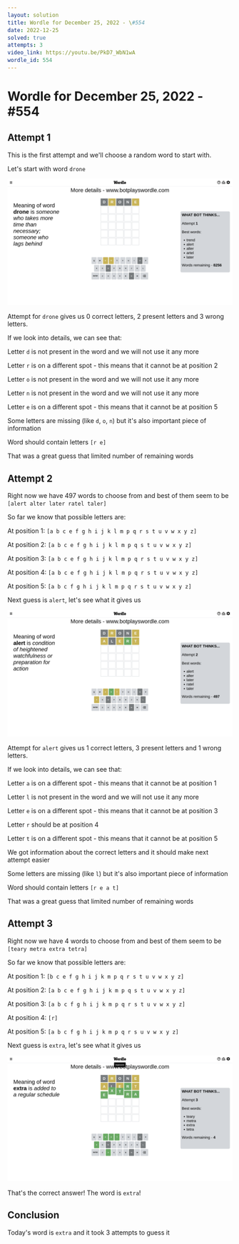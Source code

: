 ```yaml
---
layout: solution
title: Wordle for December 25, 2022 - \#554
date: 2022-12-25
solved: true
attempts: 3
video_link: https://youtu.be/PkD7_WbN1wA
wordle_id: 554
---
```


# Wordle for December 25, 2022 - \#554

## Attempt 1

This is the first attempt and we'll choose a random word to start with.

Let's start with word `drone`

![Attempt 1](2022-12-25/attempt-1.png)

Attempt for `drone` gives us 0 correct letters, 2 present letters and 3 wrong letters.

If we look into details, we can see that:

Letter `d` is not present in the word and we will not use it any more

Letter `r` is on a different spot - this means that it cannot be at position 2

Letter `o` is not present in the word and we will not use it any more

Letter `n` is not present in the word and we will not use it any more

Letter `e` is on a different spot - this means that it cannot be at position 5

Some letters are missing (like `d`, `o`, `n`) but it's also important piece of information

Word should contain letters `[r e]`

That was a great guess that limited number of remaining words



## Attempt 2

Right now we have 497 words to choose from and best of them seem to be `[alert alter later ratel taler]`

So far we know that possible letters are:

At position 1: `[a b c e f g h i j k l m p q r s t u v w x y z]`

At position 2: `[a b c e f g h i j k l m p q s t u v w x y z]`

At position 3: `[a b c e f g h i j k l m p q r s t u v w x y z]`

At position 4: `[a b c e f g h i j k l m p q r s t u v w x y z]`

At position 5: `[a b c f g h i j k l m p q r s t u v w x y z]`

Next guess is `alert`, let's see what it gives us

![Attempt 2](2022-12-25/attempt-2.png)

Attempt for `alert` gives us 1 correct letters, 3 present letters and 1 wrong letters.

If we look into details, we can see that:

Letter `a` is on a different spot - this means that it cannot be at position 1

Letter `l` is not present in the word and we will not use it any more

Letter `e` is on a different spot - this means that it cannot be at position 3

Letter `r` should be at position 4

Letter `t` is on a different spot - this means that it cannot be at position 5

We got information about the correct letters and it should make next attempt easier

Some letters are missing (like `l`) but it's also important piece of information

Word should contain letters `[r e a t]`

That was a great guess that limited number of remaining words



## Attempt 3

Right now we have 4 words to choose from and best of them seem to be `[teary metra extra tetra]`

So far we know that possible letters are:

At position 1: `[b c e f g h i j k m p q r s t u v w x y z]`

At position 2: `[a b c e f g h i j k m p q s t u v w x y z]`

At position 3: `[a b c f g h i j k m p q r s t u v w x y z]`

At position 4: `[r]`

At position 5: `[a b c f g h i j k m p q r s u v w x y z]`

Next guess is `extra`, let's see what it gives us

![Attempt 3](2022-12-25/attempt-3.png)

That's the correct answer! The word is `extra`!

## Conclusion

Today's word is `extra` and it took 3 attempts to guess it

